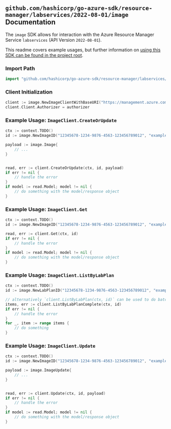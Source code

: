 
## `github.com/hashicorp/go-azure-sdk/resource-manager/labservices/2022-08-01/image` Documentation

The `image` SDK allows for interaction with the Azure Resource Manager Service `labservices` (API Version `2022-08-01`).

This readme covers example usages, but further information on [using this SDK can be found in the project root](https://github.com/hashicorp/go-azure-sdk/tree/main/docs).

### Import Path

```go
import "github.com/hashicorp/go-azure-sdk/resource-manager/labservices/2022-08-01/image"
```


### Client Initialization

```go
client := image.NewImageClientWithBaseURI("https://management.azure.com")
client.Client.Authorizer = authorizer
```


### Example Usage: `ImageClient.CreateOrUpdate`

```go
ctx := context.TODO()
id := image.NewImageID("12345678-1234-9876-4563-123456789012", "example-resource-group", "labPlanValue", "imageValue")

payload := image.Image{
	// ...
}


read, err := client.CreateOrUpdate(ctx, id, payload)
if err != nil {
	// handle the error
}
if model := read.Model; model != nil {
	// do something with the model/response object
}
```


### Example Usage: `ImageClient.Get`

```go
ctx := context.TODO()
id := image.NewImageID("12345678-1234-9876-4563-123456789012", "example-resource-group", "labPlanValue", "imageValue")

read, err := client.Get(ctx, id)
if err != nil {
	// handle the error
}
if model := read.Model; model != nil {
	// do something with the model/response object
}
```


### Example Usage: `ImageClient.ListByLabPlan`

```go
ctx := context.TODO()
id := image.NewLabPlanID("12345678-1234-9876-4563-123456789012", "example-resource-group", "labPlanValue")

// alternatively `client.ListByLabPlan(ctx, id)` can be used to do batched pagination
items, err := client.ListByLabPlanComplete(ctx, id)
if err != nil {
	// handle the error
}
for _, item := range items {
	// do something
}
```


### Example Usage: `ImageClient.Update`

```go
ctx := context.TODO()
id := image.NewImageID("12345678-1234-9876-4563-123456789012", "example-resource-group", "labPlanValue", "imageValue")

payload := image.ImageUpdate{
	// ...
}


read, err := client.Update(ctx, id, payload)
if err != nil {
	// handle the error
}
if model := read.Model; model != nil {
	// do something with the model/response object
}
```
